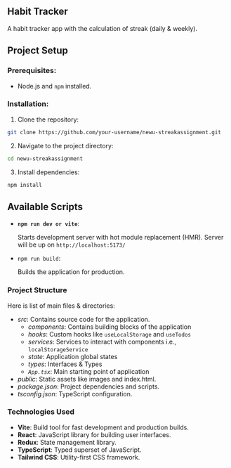 ## Habit Tracker
A habit tracker app with the calculation of streak (daily & weekly).

## Project Setup

### Prerequisites:
- Node.js and `npm` installed.

### Installation:


1. Clone the repository:

```bash
git clone https://github.com/your-username/newu-streakassignment.git
```
2. Navigate to the project directory:

```bash
cd newu-streakassignment
```
3. Install dependencies:

```bash
npm install
```

## Available Scripts
- **`npm run dev or vite`**: 

    Starts development server with hot module replacement (HMR). Server will be up on  `http://localhost:5173/`

- `npm run build`: 
    
    Builds the application for production.

### Project Structure 
Here is list of main files & directories:
- *src*: Contains source code for the application.
    - *components*: Contains building blocks of the application
    - *hooks*: Custom hooks like `useLocalStorage` and `useTodos`
    - *services*: Services to interact with components i.e., `localStorageService`
    - *state*: Application global states
    - *types*: Interfaces & Types
    - *`App.tsx`*: Main starting point of application  
- *public*: Static assets like images and index.html.
- *package.json*: Project dependencies and scripts.
- *tsconfig.json*: TypeScript configuration.


### Technologies Used
- **Vite**: Build tool for fast development and production builds.
- **React**: JavaScript library for building user interfaces.
- **Redux**: State management library.
- **TypeScript**: Typed superset of JavaScript.
- **Tailwind CSS**: Utility-first CSS framework.
